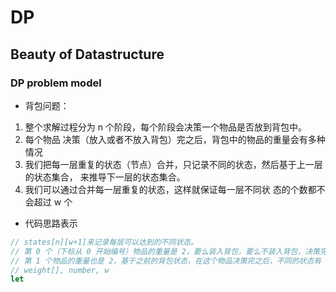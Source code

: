 # DP

## Beauty of Datastructure

### DP problem model

- 背包问题：

1. 整个求解过程分为 n 个阶段，每个阶段会决策一个物品是否放到背包中。
2. 每个物品 决策（放入或者不放入背包）完之后，背包中的物品的重量会有多种情况
3. 我们把每一层重复的状态（节点）合并，只记录不同的状态，然后基于上一层的状态集合， 来推导下一层的状态集合。
4. 我们可以通过合并每一层重复的状态，这样就保证每一层不同状 态的个数都不会超过 w 个

- 代码思路表示

```javascript
// states[n][w+1]来记录每层可以达到的不同状态。
// 第 0 个（下标从 0 开始编号）物品的重量是 2，要么装入背包，要么不装入背包，决策完 之后，会对应背包的两种状态，背包中物品的总重量是 0 或者 2。states[0] [0]=true 和 states[0][2]=true 来表示这两种状态。	
// 第 1 个物品的重量也是 2，基于之前的背包状态，在这个物品决策完之后，不同的状态有 3 个，背包中物品总重量分别是 0(0+0)，2(0+2 or 2+0)，4(2+2)。我们用 states[1] [0]=true，states[1][2]=true，states[1][4]=true 来表示这三种状态。
// weight[], number, w
let 
```

